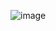 ![image](https://github.com/347felipe/sql_injection_lab/assets/127624590/69d17ca1-6ecc-40d0-9038-134b505b16ce)
